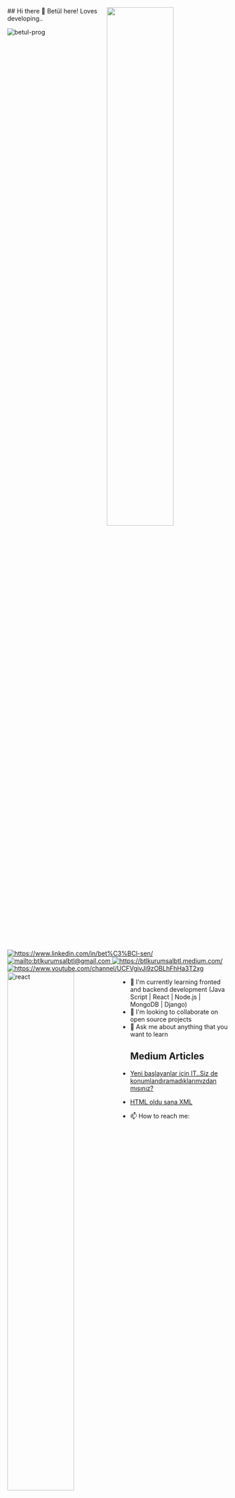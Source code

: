 <img src="https://github-readme-stats.vercel.app/api?username=betul-prog&show_icons=true&theme=tokyonight" align='right' width="55%">
## Hi there 👋 Betül here! Loves developing..

<p align="left"> <img src="https://komarev.com/ghpvc/?username=betul-prog" alt="betul-prog" /> </p>
<a href="https://www.linkedin.com/in/bet%C3%BCl-sen/" target="_blank">
    <img src="https://img.shields.io/badge/%20-linkedin-0072b1" alt="https://www.linkedin.com/in/bet%C3%BCl-sen/">
</a>
<a href="mailto:btlkurumsalbtl" target="_blank">
    <img src="https://img.shields.io/badge/%20-gmail-B23121" alt="mailto:btlkurumsalbtl@gmail.com">
</a>
<a href="https://btlkurumsalbtl.medium.com/" target="_blank">
    <img src="https://img.shields.io/badge/%20-medium-black" alt="https://btlkurumsalbtl.medium.com/">
</a>
<a href="https://www.youtube.com/channel/UCFVgivJi9zOBLhFhHa3T2xg" target="_blank">
    <img src="https://img.shields.io/badge/youtube-%23FF0000.svg?&style=for-the-badge&logo=youtube&logoColor=white" alt="https://www.youtube.com/channel/UCFVgivJi9zOBLhFhHa3T2xg">
</a>
<a>
<img src=".//react_logo.png"align='left' width="55%" alt="react">
</a>    

- 🌱 I'm currently learning fronted and backend development (Java Script | React | Node.js | MongoDB | Django)
- 👯 I'm looking to collaborate on open source projects
- 💬 Ask me about anything that you want to learn
## Medium Articles
- [Yeni başlayanlar için IT..Siz de konumlandıramadıklarımızdan mısınız?](https://btlkurumsalbtl.medium.com/yeni-ba%C5%9Flayanlar-i%C3%A7in-it-sizde-konumland%C4%B1ramad%C4%B1klar%C4%B1m%C4%B1zdan-m%C4%B1s%C4%B1n%C4%B1z-7990b013427b)
- [HTML oldu sana XML](https://btlkurumsalbtl.medium.com/html-oldu-sana-xml-d6d3d2cae617)

- 📫 How to reach me: 
- <a href="https://www.linkedin.com/in/bet%C3%BCl-sen/" target="_blank">
    <img src="https://img.shields.io/badge/%20-linkedin-0072b1" alt="https://www.linkedin.com/in/bet%C3%BCl-sen/">
-..
-->
